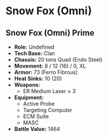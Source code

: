 # Snow Fox (Omni)
## Snow Fox (Omni) Prime
- **Role:** Undefined
- **Tech Base:** Clan
- **Chassis:** 20 tons Quad (Endo Steel)
- **Movement:** 8 / 12 (16) / 0, XL
- **Armor:** 73 (Ferro Fibrous)
- **Heat Sinks:** 10 (20)
- **Weapons:**
  - ER Medium Laser × 3
- **Equipment:**
  - Active Probe
  - Targeting Computer
  - ECM Suite
  - MASC
- **Battle Value:** 1464


